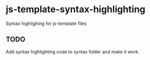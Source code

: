 # js-template-syntax-highlighting

Syntax highlighing for js-template files

## TODO

Add syntax highlighting code to syntax folder and make it work.